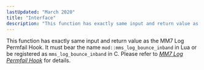 ```yaml
---
lastUpdated: "March 2020"
title: "Interface"
description: "This function has exactly same input and return value as the MM 7 Log Permfail Hook It must bear the name mod mms log bounce inband in Lua or be registered as mms log bounce inband in C Please refer to Chapter 25 MM 7 Log Permfail Hook for details..."
---
```


This function has exactly same input and return value as the MM7 Log Permfail Hook. It must bear the name `mod::mms_log_bounce_inband` in Lua or be registered as `mms_log_bounce_inband` in C. Please refer to [*MM7 Log Permfail Hook*](/momentum/mobile/mobile-developer-guide/mm-7-log-permfail-hook) for details.